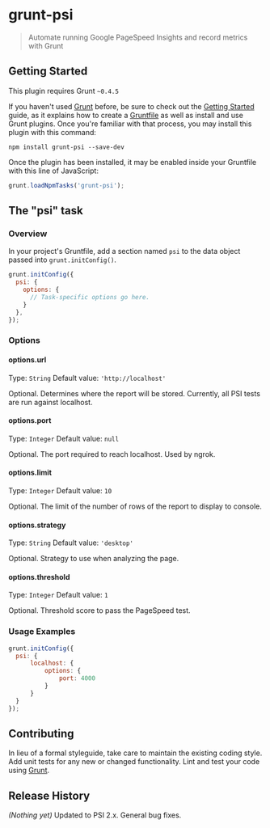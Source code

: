 # grunt-psi

> Automate running Google PageSpeed Insights and record metrics with Grunt

## Getting Started
This plugin requires Grunt `~0.4.5`

If you haven't used [Grunt](http://gruntjs.com/) before, be sure to check out the [Getting Started](http://gruntjs.com/getting-started) guide, as it explains how to create a [Gruntfile](http://gruntjs.com/sample-gruntfile) as well as install and use Grunt plugins. Once you're familiar with that process, you may install this plugin with this command:

```shell
npm install grunt-psi --save-dev
```

Once the plugin has been installed, it may be enabled inside your Gruntfile with this line of JavaScript:

```js
grunt.loadNpmTasks('grunt-psi');
```

## The "psi" task

### Overview
In your project's Gruntfile, add a section named `psi` to the data object passed into `grunt.initConfig()`.

```js
grunt.initConfig({
  psi: {
    options: {
      // Task-specific options go here.
    }
  },
});
```

### Options

#### options.url
Type: `String`
Default value: `'http://localhost'`

Optional. Determines where the report will be stored. Currently, all PSI tests are run against localhost.

#### options.port
Type: `Integer`
Default value: `null`

Optional. The port required to reach localhost. Used by ngrok.

#### options.limit
Type: `Integer`
Default value: `10`

Optional. The limit of the number of rows of the report to display to console.

#### options.strategy
Type: `String`
Default value: `'desktop'`

Optional. Strategy to use when analyzing the page.

#### options.threshold
Type: `Integer`
Default value: `1`

Optional. Threshold score to pass the PageSpeed test.

### Usage Examples
```js
grunt.initConfig({
  psi: {
      localhost: {
          options: {
              port: 4000
          }
      }
  }
});
```

## Contributing
In lieu of a formal styleguide, take care to maintain the existing coding style. Add unit tests for any new or changed functionality. Lint and test your code using [Grunt](http://gruntjs.com/).

## Release History
_(Nothing yet)_
Updated to PSI 2.x. General bug fixes.
